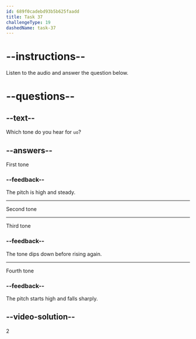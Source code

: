 ```yaml
---
id: 689f0cadebd93b5b625faadd
title: Task 37
challengeType: 19
dashedName: task-37
---
```


<!-- (Audio) A: uó -->

# --instructions--

Listen to the audio and answer the question below.

# --questions--

## --text--

Which tone do you hear for `uo`?

## --answers--

First tone

### --feedback--

The pitch is high and steady.

---

Second tone

---

Third tone

### --feedback--

The tone dips down before rising again.

---

Fourth tone

### --feedback--

The pitch starts high and falls sharply.

## --video-solution--

2
